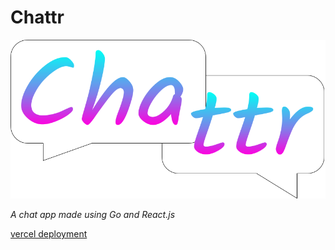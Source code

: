 # Chattr

![Chattr Logo](chattr_logo_v4.png)

*A chat app made using Go and React.js*

[vercel deployment](https://go-and-react-website.vercel.app/)
